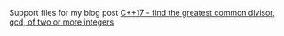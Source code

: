 Support files for my blog post [C++17 - find the greatest common divisor, gcd, of two or more integers](https://solarianprogrammer.com/2019/10/25/cpp-17-find-gcd-of-two-or-more-integers/)
